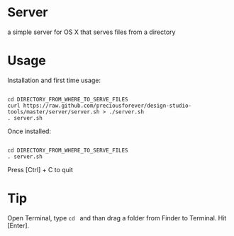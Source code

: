 Server
======

a simple server for OS X that serves files from a directory

Usage
===

Installation and first time usage:
```

cd DIRECTORY_FROM_WHERE_TO_SERVE_FILES
curl https://raw.github.com/preciousforever/design-studio-tools/master/server/server.sh > ./server.sh
. server.sh

```

Once installed:
```

cd DIRECTORY_FROM_WHERE_TO_SERVE_FILES
. server.sh

```

Press [Ctrl] + C to quit

Tip
===
Open Terminal, type `cd ` and than drag a folder from Finder to Terminal. Hit [Enter].
